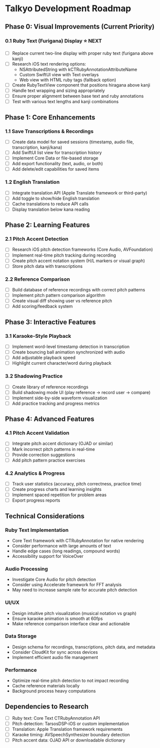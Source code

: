 # Talkyo Development Roadmap

## Phase 0: Visual Improvements (Current Priority)

### 0.1 Ruby Text (Furigana) Display ⭐ NEXT
- [ ] Replace current two-line display with proper ruby text (furigana above kanji)
- [ ] Research iOS text rendering options:
  - NSAttributedString with kCTRubyAnnotationAttributeName
  - Custom SwiftUI view with Text overlays
  - Web view with HTML ruby tags (fallback option)
- [ ] Create RubyTextView component that positions hiragana above kanji
- [ ] Handle text wrapping and sizing appropriately
- [ ] Ensure proper alignment between base text and ruby annotations
- [ ] Test with various text lengths and kanji combinations

## Phase 1: Core Enhancements

### 1.1 Save Transcriptions & Recordings
- [ ] Create data model for saved sessions (timestamp, audio file, transcription, kanji/kana)
- [ ] Add SwiftUI list view for transcription history
- [ ] Implement Core Data or file-based storage
- [ ] Add export functionality (text, audio, or both)
- [ ] Add delete/edit capabilities for saved items

### 1.2 English Translation
- [ ] Integrate translation API (Apple Translate framework or third-party)
- [ ] Add toggle to show/hide English translation
- [ ] Cache translations to reduce API calls
- [ ] Display translation below kana reading

## Phase 2: Learning Features

### 2.1 Pitch Accent Detection
- [ ] Research iOS pitch detection frameworks (Core Audio, AVFoundation)
- [ ] Implement real-time pitch tracking during recording
- [ ] Create pitch accent notation system (H/L markers or visual graph)
- [ ] Store pitch data with transcriptions

### 2.2 Reference Comparison
- [ ] Build database of reference recordings with correct pitch patterns
- [ ] Implement pitch pattern comparison algorithm
- [ ] Create visual diff showing user vs reference pitch
- [ ] Add scoring/feedback system

## Phase 3: Interactive Features

### 3.1 Karaoke-Style Playback
- [ ] Implement word-level timestamp detection in transcription
- [ ] Create bouncing ball animation synchronized with audio
- [ ] Add adjustable playback speed
- [ ] Highlight current character/word during playback

### 3.2 Shadowing Practice
- [ ] Create library of reference recordings
- [ ] Build shadowing mode UI (play reference → record user → compare)
- [ ] Implement side-by-side waveform visualization
- [ ] Add practice tracking and progress metrics

## Phase 4: Advanced Features

### 4.1 Pitch Accent Validation
- [ ] Integrate pitch accent dictionary (OJAD or similar)
- [ ] Mark incorrect pitch patterns in real-time
- [ ] Provide correction suggestions
- [ ] Add pitch pattern practice exercises

### 4.2 Analytics & Progress
- [ ] Track user statistics (accuracy, pitch correctness, practice time)
- [ ] Create progress charts and learning insights
- [ ] Implement spaced repetition for problem areas
- [ ] Export progress reports

## Technical Considerations

### Ruby Text Implementation
- Core Text framework with CTRubyAnnotation for native rendering
- Consider performance with large amounts of text
- Handle edge cases (long readings, compound words)
- Accessibility support for VoiceOver

### Audio Processing
- Investigate Core Audio for pitch detection
- Consider using Accelerate framework for FFT analysis
- May need to increase sample rate for accurate pitch detection

### UI/UX
- Design intuitive pitch visualization (musical notation vs graph)
- Ensure karaoke animation is smooth at 60fps
- Make reference comparison interface clear and actionable

### Data Storage
- Design schema for recordings, transcriptions, pitch data, and metadata
- Consider CloudKit for sync across devices
- Implement efficient audio file management

### Performance
- Optimize real-time pitch detection to not impact recording
- Cache reference materials locally
- Background process heavy computations

## Dependencies to Research
- [ ] Ruby text: Core Text CTRubyAnnotation API
- [ ] Pitch detection: TarsosDSP-iOS or custom implementation
- [ ] Translation: Apple Translation framework requirements
- [ ] Karaoke timing: AVSpeechSynthesizer boundary detection
- [ ] Pitch accent data: OJAD API or downloadable dictionary